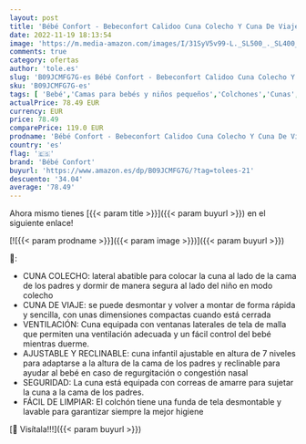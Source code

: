 ```yaml
---
layout: post
title: 'Bébé Confort - Bebeconfort Calidoo Cuna Colecho Y Cuna De Viaje 2 En 1  Regulable En Altura En 7 Posiciones Y Reclinable  Plegado Fácil  Colchon Cuna Incluido  Color Warm Grey'
date: 2022-11-19 18:13:54
image: 'https://m.media-amazon.com/images/I/31SyV5v99-L._SL500_._SL400_.jpg'
comments: true
category: ofertas
author: 'tole.es'
slug: 'B09JCMFG7G-es Bébé Confort - Bebeconfort Calidoo Cuna Colecho Y Cuna De...'
sku: 'B09JCMFG7G-es'
tags: [ 'Bebé','Camas para bebés y niños pequeños','Colchones','Cunas','Dormitorio','Muebles para bebé','Ropa de cama','bébé','bébé confort','confort','🇪🇸', ]
actualPrice: 78.49 EUR
currency: EUR
price: 78.49
comparePrice: 119.0 EUR
prodname: 'Bébé Confort - Bebeconfort Calidoo Cuna Colecho Y Cuna De Viaje 2 En 1  Regulable En Altura En 7 Posiciones Y Reclinable  Plegado Fácil  Colchon Cuna Incluido  Color Warm Grey'
country: 'es'
flag: '🇪🇸'
brand: 'Bébé Confort'
buyurl: 'https://www.amazon.es/dp/B09JCMFG7G/?tag=tolees-21'
descuento: '34.04'
average: '78.49'
---
```


Ahora mismo tienes [{{< param title >}}]({{< param buyurl >}}) en el siguiente enlace!

[![{{< param prodname >}}]({{< param image >}})]({{< param buyurl >}})

🔎:

- CUNA COLECHO: lateral abatible para colocar la cuna al lado de la cama de los padres y dormir de manera segura al lado del niño en modo colecho
- CUNA DE VIAJE: se puede desmontar y volver a montar de forma rápida y sencilla, con unas dimensiones compactas cuando está cerrada
- VENTILACIÓN: Cuna equipada con ventanas laterales de tela de malla que permiten una ventilación adecuada y un fácil control del bebé mientras duerme.
- AJUSTABLE Y RECLINABLE: cuna infantil ajustable en altura de 7 niveles para adaptarse a la altura de la cama de los padres y reclinable para ayudar al bebé en caso de regurgitación o congestión nasal
- SEGURIDAD: La cuna está equipada con correas de amarre para sujetar la cuna a la cama de los padres.
- FÁCIL DE LIMPIAR: El colchón tiene una funda de tela desmontable y lavable para garantizar siempre la mejor higiene

[🛒 Visítala!!!]({{< param buyurl >}})
